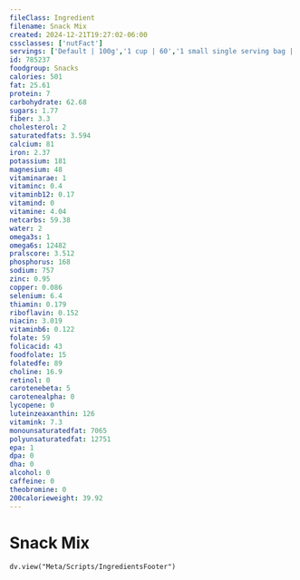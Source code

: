 ```yaml
---
fileClass: Ingredient
filename: Snack Mix
created: 2024-12-21T19:27:02-06:00
cssclasses: ['nutFact']
servings: ['Default | 100g','1 cup | 60','1 small single serving bag | 28','1 medium single serving bag | 57','1 large single serving bag | 85','1 100 calorie package | 20']
id: 785237
foodgroup: Snacks
calories: 501
fat: 25.61
protein: 7
carbohydrate: 62.68
sugars: 1.77
fiber: 3.3
cholesterol: 2
saturatedfats: 3.594
calcium: 81
iron: 2.37
potassium: 181
magnesium: 48
vitaminarae: 1
vitaminc: 0.4
vitaminb12: 0.17
vitamind: 0
vitamine: 4.04
netcarbs: 59.38
water: 2
omega3s: 1
omega6s: 12482
pralscore: 3.512
phosphorus: 168
sodium: 757
zinc: 0.95
copper: 0.086
selenium: 6.4
thiamin: 0.179
riboflavin: 0.152
niacin: 3.019
vitaminb6: 0.122
folate: 59
folicacid: 43
foodfolate: 15
folatedfe: 89
choline: 16.9
retinol: 0
carotenebeta: 5
carotenealpha: 0
lycopene: 0
luteinzeaxanthin: 126
vitamink: 7.3
monounsaturatedfat: 7065
polyunsaturatedfat: 12751
epa: 1
dpa: 0
dha: 0
alcohol: 0
caffeine: 0
theobromine: 0
200calorieweight: 39.92
---
```


# Snack Mix

```dataviewjs
dv.view("Meta/Scripts/IngredientsFooter")
```